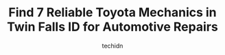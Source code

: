 ---
layout: ampstory
image: https://images.unsplash.com/photo-1633961928124-c0eaa9d844ab?ixlib=rb-4.0.3&ixid=MnwxMjA3fDB8MHxwaG90by1wYWdlfHx8fGVufDB8fHx8&auto=format&fit=crop&w=640&h=853&q=80
author: techidn
featured: false
description: Discover the 7 best Toyota Mechanic in Twin Falls ID, USA and ensure your vehicle receives the highest quality of care. These trusted professionals are known for their skill, knowledge, and 
title: Find 7 Reliable Toyota Mechanics in Twin Falls ID for Automotive Repairs
cover:
   title: Find 7 Reliable Toyota Mechanics in Twin Falls ID for Automotive Repairs
   subtitle: Rickpate
   background: https://images.unsplash.com/photo-1633961928124-c0eaa9d844ab?ixlib=rb-4.0.3&ixid=MnwxMjA3fDB8MHxwaG90by1wYWdlfHx8fGVufDB8fHx8&auto=format&fit=crop&w=640&h=853&q=80

pages: 
 - layout: thirds
   top: <h1>#1 Tonys 2T Auto</h1>
   bottom: "<p>Had a great experience.  The receptionist is very pleasant as is Joe who I chatted with through the process of the repair.  I was informed every step of the way.  Pedal a</p>"
   background: https://www.knot35.com/toplist/wp-content/uploads/2023/06/best-toyota-mechanic-1-in-twin-falls-id-1685841352.jpeg
   backgroundblur: true
 - layout: thirds
   top: <h1>#2 Master AutoTech</h1>
   bottom: "<p>169 Addison Ave W, Twin Falls, ID 83301, United States</p>"
   background: https://www.knot35.com/toplist/wp-content/uploads/2023/06/best-toyota-mechanic-2-in-twin-falls-id-1685841353.jpeg
   cta:
      link: https://www.knot35.com/toplist/find-7-reliable-toyota-mechanics-in-twin-falls-id-for-automotive-repairs/
      text: Find 7 Reliable Toyota Mechanics in Twin Falls ID for Automotive Repairs
 - layout: thirds
   top: <h1>#3 Palmers Automotive Repair</h1>
   bottom: "<p>1811 Addison Ave E, Twin Falls, ID 83301, United States</p>"
   background: https://www.knot35.com/toplist/wp-content/uploads/2023/06/best-toyota-mechanic-3-in-twin-falls-id-1685841354.jpeg
   cta:
      link: https://www.knot35.com/toplist/find-7-reliable-toyota-mechanics-in-twin-falls-id-for-automotive-repairs/
      text: Find 7 Reliable Toyota Mechanics in Twin Falls ID for Automotive Repairs
 - layout: thirds
   top: <h1>#4 Bills Automotive & Muffl</h1>
   bottom: "<p>402 Main Ave. S, Twin Falls, ID 83301, United States</p>"
   background: https://images.unsplash.com/photo-1533998839656-76f5e4b2bccb?ixlib=rb-4.0.3&ixid=MnwxMjA3fDB8MHxwaG90by1wYWdlfHx8fGVufDB8fHx8&auto=format&fit=crop&w=640&h=853&q=80
   cta:
      link: https://www.knot35.com/toplist/find-7-reliable-toyota-mechanics-in-twin-falls-id-for-automotive-repairs/
      text: Find 7 Reliable Toyota Mechanics in Twin Falls ID for Automotive Repairs
 - layout: thirds
   top: <h1>#5 Blue Lakes Auto Repair</h1>
   bottom: "<p>490 Washington St S, Twin Falls, ID 83301, United States</p>"
   background: https://plus.unsplash.com/premium_photo-1664640458616-3c74f8cb4589?ixlib=rb-4.0.3&ixid=MnwxMjA3fDB8MHxwaG90by1wYWdlfHx8fGVufDB8fHx8&auto=format&fit=crop&w=640&h=853&q=80
   cta:
      link: https://www.knot35.com/toplist/find-7-reliable-toyota-mechanics-in-twin-falls-id-for-automotive-repairs/
      text: Find 7 Reliable Toyota Mechanics in Twin Falls ID for Automotive Repairs
 - layout: thirds
   top: <h1>#6 Juniors Auto Repair</h1>
   bottom: "<p>417 Main Ave. E, Twin Falls, ID 83301, United States</p>"
   background: https://images.unsplash.com/photo-1489694553447-4c9339da310d?ixlib=rb-4.0.3&ixid=MnwxMjA3fDB8MHxwaG90by1wYWdlfHx8fGVufDB8fHx8&auto=format&fit=crop&w=640&h=853&q=80
   cta:
      link: https://www.knot35.com/toplist/find-7-reliable-toyota-mechanics-in-twin-falls-id-for-automotive-repairs/
      text: Find 7 Reliable Toyota Mechanics in Twin Falls ID for Automotive Repairs
 - layout: thirds
   top: <h1>#7 Craigs Automotive Muffler & Performance</h1>
   bottom: "<p>140 Blake St S, Twin Falls, ID 83301, United States</p>"
   background: https://images.unsplash.com/photo-1552083974-186346191183?ixlib=rb-4.0.3&ixid=MnwxMjA3fDB8MHxwaG90by1wYWdlfHx8fGVufDB8fHx8&auto=format&fit=crop&w=640&h=853&q=80
   cta:
      link: https://www.knot35.com/toplist/find-7-reliable-toyota-mechanics-in-twin-falls-id-for-automotive-repairs/
      text: Find 7 Reliable Toyota Mechanics in Twin Falls ID for Automotive Repairs
 - layout: thirds
   middle: Continue reading...
   background: https://images.unsplash.com/photo-1618556658017-fd9c732d1360?ixlib=rb-4.0.3&ixid=MnwxMjA3fDB8MHxwaG90by1wYWdlfHx8fGVufDB8fHx8&auto=format&fit=crop&w=640&h=853&q=80
   cta:
      link: https://www.knot35.com/toplist/find-7-reliable-toyota-mechanics-in-twin-falls-id-for-automotive-repairs/
      text: Find 7 Reliable Toyota Mechanics in Twin Falls ID for Automotive Repairs
      
---